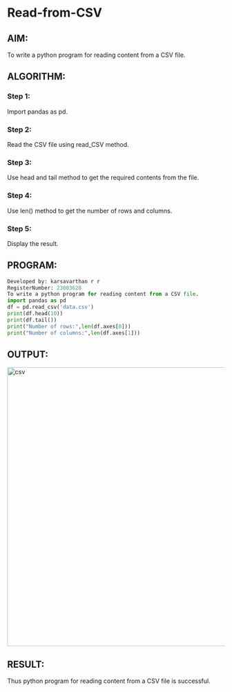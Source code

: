 # Read-from-CSV

## AIM:
To write a python program for reading content from a CSV file.
## ALGORITHM:
### Step 1:
Import pandas as pd.
### Step 2:
Read the CSV file using read_CSV method.
### Step 3:
Use head and tail method to get the required contents from the file.
### Step 4:
Use len() method to get the number of rows and columns.
### Step 5:
Display the result.
## PROGRAM:
```PYTHON
Developed by: karsavarthan r r
RegisterNumber: 23003628
To write a python program for reading content from a CSV file.
import pandas as pd
df = pd.read_csv('data.csv')
print(df.head(10))
print(df.tail())
print("Number of rows:",len(df.axes[0]))
print("Number of columns:",len(df.axes[1]))
```
## OUTPUT:
<img width="644" alt="csv" src="https://github.com/23005672/Read-from-CSV/assets/138971519/930f2610-3e9b-4fa5-a8af-d555b2f3f40c">

## RESULT:
Thus python program for reading content from a CSV file is successful.
